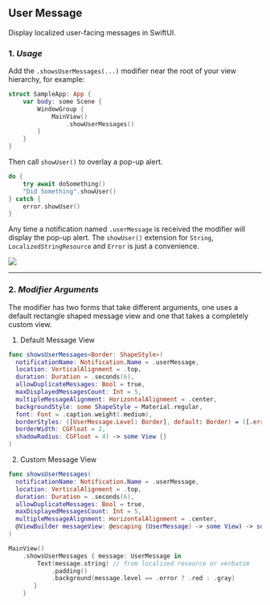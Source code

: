 ## User Message

Display localized user-facing messages in SwiftUI.

### 1. _Usage_

Add the `.showsUserMessages(...)` modifier near the root of your view hierarchy, for example: 
```swift
struct SampleApp: App {
    var body: some Scene {
        WindowGroup {
            MainView()
                .showUserMessages()            
        }
    }
}
```

Then call `showUser()` to overlay a pop-up alert.
```swift 
do {
    try await doSomething()
    "Did Something".showUser()
} catch {
    error.showUser()
}
```

Any time a notification named `.userMessage` is received the modifier will display the pop-up alert. 
The `showUser()` extension for `String`, `LocalizedStringResource` and `Error` is just a convenience.

<img src="https://github.com/cenkbilgen/UserMessage/assets/6772018/54d126dd-30da-490e-b909-2068721a4c2c"  loop=infinite />

---

### 2. _Modifier Arguments_

The modifier has two forms that take different arguments, one uses a default rectangle shaped message view and one that takes a completely custom view.


1. Default Message View
```swift
func showsUserMessages<Border: ShapeStyle>(
  notificationName: Notification.Name = .userMessage,
  location: VerticalAlignment = .top,
  duration: Duration = .seconds(6),
  allowDuplicateMessages: Bool = true,
  maxDisplayedMessagesCount: Int = 5,
  multipleMessageAlignment: HorizontalAlignment = .center,
  backgroundStyle: some ShapeStyle = Material.regular,
  font: Font = .caption.weight(.medium),
  borderStyles: ([UserMessage.Level: Border], default: Border) = ([.error: .red], default: .gray),
  borderWidth: CGFloat = 2,
  shadowRadius: CGFloat = 4) -> some View {}
)
```

2. Custom Message View   
```swift
func showsUserMessages(
  notificationName: Notification.Name = .userMessage,
  location: VerticalAlignment = .top,
  duration: Duration = .seconds(6),
  allowDuplicateMessages: Bool = true,
  maxDisplayedMessagesCount: Int = 5,
  multipleMessageAlignment: HorizontalAlignment = .center,
  @ViewBuilder messageView: @escaping (UserMessage) -> some View) -> some View = {}
)
```

```swift
MainView()
    .showsUserMessages { message: UserMessage in
        Text(message.string) // from localized resource or verbatim
            .padding()
            .background(message.level == .error ? .red : .gray)
       }
    }
```

